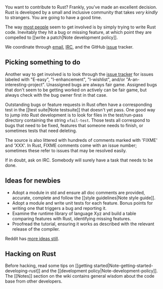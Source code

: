 You want to contribute to Rust? Frankly, you've made an excellent decision. Rust is developed by a small and inclusive community that takes *very kindly* to strangers. You are going to have a good time.

The way [most people][cmr] seem to get involved is by simply trying to write Rust code. Inevitably they hit a bug or missing feature, at which point they are compelled to [[write a patch|Note development policy]].

We coordinate through [email][rust-dev], [IRC][pound-rust], and the GitHub [issue] tracker.

[pound-rust]: http://chat.mibbit.com/?server=irc.mozilla.org&channel=%23rust
[rust-dev]: https://mail.mozilla.org/listinfo/rust-dev
[r/rust]: http://reddit.com/r/rust
[issue]: http://github.com/mozilla/rust/issues

## Picking something to do

Another way to get involved is to look through the [issue tracker] for issues labeled with "E-easy", "I-enhancement", "I-wishlist", and/or "A-an-interesting-project". Unassigned bugs are always fair game. Assigned bugs that don't seem to be getting worked on actively can be fair game, but always check with the bug owner first in that case.

Outstanding bugs or feature requests in Rust often have a corresponding test in the [[test suite|Note testsuite]] that doesn't yet pass. One good way to jump into Rust development is to look for files in the test/run-pass directory containing the string `xfail-test`. Those tests all correspond to bugs that need to be fixed, features that someone needs to finish, or sometimes tests that need deleting.

The source is also littered with hundreds of comments marked with 'FIXME' and 'XXX'. In Rust, FIXME comments come with an issue number; sometimes these refer to issues that may be resolved easily.

If in doubt, ask on IRC. Somebody will surely have a task that needs to be done.

## Ideas for newbies

* Adopt a module in std and ensure all doc comments are provided, accurate, complete and follow the [[style guidelines|Note style guide]].
* Adopt a module and write unit tests for each feature. Bonus points for writing one that triggers a bug and reporting it.
* Examine the runtime library of language Xyz and build a table comparing features with Rust, identifying missing features.
* Proofread the tutorial, ensuring it works as described with the relevant release of the compiler.

Reddit has [more ideas still](http://www.reddit.com/r/rust/comments/1grj61/feed_us_some_low_hanging_fruit/).

## Hacking on Rust

Before hacking, read some tips on [[getting started|Note-getting-started-developing-rust]] and the [[development policy|Note-development-policy]]. The [[Notes]] section on the wiki contains general wisdom about the code base from other developers.

[issue tracker]: http://github.com/mozilla/rust/issues
[contributing]: https://github.com/mozilla/rust/blob/master/CONTRIBUTING.md
[cmr]: http://cmr.github.io/blog/2013/06/23/how-i-got-started-with-rust/
